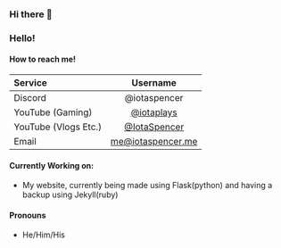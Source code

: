 ### Hi there 👋

<!--
**IotaSpencer/iotaspencer** is a ✨ _special_ ✨ repository because its `README.md` (this file) appears on your GitHub profile.

Here are some ideas to get you started:

- 🔭 I’m currently working on ...
- 🌱 I’m currently learning ...
- 👯 I’m looking to collaborate on ...
- 🤔 I’m looking for help with ...
- 💬 Ask me about ...
- 📫 How to reach me: ...
- 😄 Pronouns: ...
- ⚡ Fun fact: ...
-->

### Hello!

#### How to reach me!

| Service              |   Username        |
| :------              | :----------:      |
| Discord              | @iotaspencer      |
| YouTube (Gaming)     | [@iotaplays](https://youtube.com/@iotaplays)        |
| YouTube (Vlogs Etc.) | [@IotaSpencer](https://youtube.com/@IotaSpencer)      |
| Email                | me@iotaspencer.me |

#### Currently Working on:

* My website, currently being made using Flask(python) and having a backup using Jekyll(ruby)

#### Pronouns

- He/Him/His
